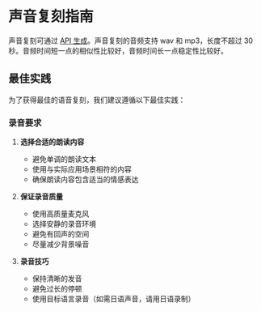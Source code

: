 # 声音复刻指南

声音复刻可通过 [API 生成](/api/voices/create)。声音复刻的音频支持 wav 和 mp3，长度不超过 30 秒。音频时间短一点的相似性比较好，音频时间长一点稳定性比较好。


## 最佳实践

为了获得最佳的语音复刻，我们建议遵循以下最佳实践：


### 录音要求
1. **选择合适的朗读内容**
   - 避免单调的朗读文本
   - 使用与实际应用场景相符的内容
   - 确保朗读内容包含适当的情感表达

2. **保证录音质量**
   - 使用高质量麦克风
   - 选择安静的录音环境
   - 避免有回声的空间
   - 尽量减少背景噪音

3. **录音技巧**
   - 保持清晰的发音
   - 避免过长的停顿
   - 使用目标语言录音（如需日语声音，请用日语录制）
